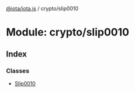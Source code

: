 [@iota/iota.js](../README.md) / crypto/slip0010

# Module: crypto/slip0010

## Index

### Classes

* [Slip0010](../classes/crypto_slip0010.slip0010.md)
